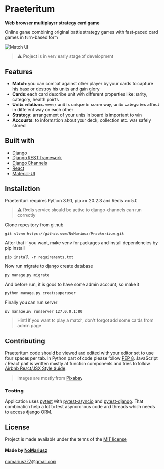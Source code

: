 # Praeteritum

**Web browser multiplayer strategy card game**

Online game combining original battle strategy games with fast-paced card games in turn-based form

![Match UI](https://user-images.githubusercontent.com/60425872/109867369-b0d21b00-7c66-11eb-8637-49fd04a0ff60.jpg)

> ⚠️ Project is in very early stage of development

## Features

- **Match**: you can combat against other player by your cards to capture his base or destroy his units and gain glory
- **Cards**: each card describe unit with different properties like: rarity, category, health points
- **Units relations**: every unit is unique in some way, units categories affect in different way on each other
- **Strategy**: arrangement of your units in board is important to win
- **Accounts**: to information about your deck, collection etc. was safely stored

## Built with

* [Django](https://github.com/django/django)
* [Django REST framework](https://github.com/encode/django-rest-framework)
* [Django Channels](https://github.com/django/channels)
* [React](https://github.com/facebook/react)
* [Material-UI](https://github.com/mui-org/material-ui)

## Installation

Praeteritum requires Python 3.9.1, pip >= 20.2.3 and Redis >= 5.0
> ⚠️ Redis service should be active to django-channels can run correctly

Clone repository from github
```
git clone https://github.com/NoMariusz/Praeteritum.git
```

After that if you want, make venv for packages and install dependencies by pip install
```
pip install -r requirements.txt
```

Now run migrate to django create database
```
py manage.py migrate
```

And before run, it is good to have some admin account, so make it
```
python manage.py createsuperuser
```

Finally you can run server
```
py manage.py runserver 127.0.0.1:80
```

> Hint! If you want to play a match, don't forgot add some cards from admin page

## Contributing

Praeteritum code should be viewed and edited with your editor set to use four spaces per tab.
In Python part of code please follow [PEP 8](https://www.python.org/dev/peps/pep-0008/).
JavaScript / React part is written mostly at function components and tries to follow [Airbnb React/JSX Style Guide](https://github.com/airbnb/javascript/tree/master/react).
> Images are mostly from [Pixabay](pixabay.com)

### Testing

Application uses [pytest](pytest.org) with [pytest-asyncio](https://pypi.org/project/pytest-asyncio) and [pytest-django](https://pypi.org/project/pytest-django/).
That combination help a lot to test asyncronous code and threads which needs to access django ORM.

## License

Project is made available under the terms of the [MIT license](https://github.com/NoMariusz/Praeteritum/blob/main/LICENSE)

#### Made by [NoMariusz](https://github.com/NoMariusz)

nomariusz27@gmail.com
